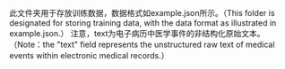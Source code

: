 

此文件夹用于存放训练数据，数据格式如example.json所示。（This folder is designated for storing training data, with the data format as illustrated in example.json.）
注意，text为电子病历中医学事件的非结构化原始文本。（Note：the "text" field represents the unstructured raw text of medical events within electronic medical records.）
